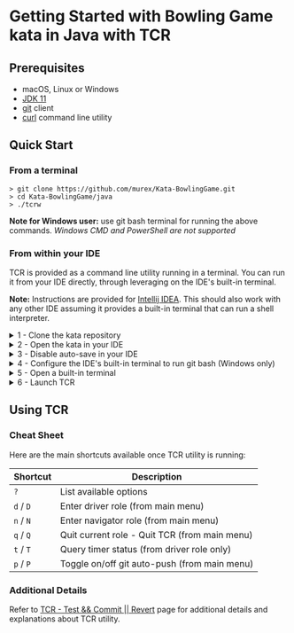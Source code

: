 # Getting Started with Bowling Game kata in Java with TCR

## Prerequisites

- macOS, Linux or Windows
- [JDK 11](https://www.oracle.com/java/technologies/downloads/#JDK11)
- [git](https://git-scm.com/) client
- [curl](https://curl.se/download.html) command line utility

## Quick Start

### From a terminal

```shell
> git clone https://github.com/murex/Kata-BowlingGame.git
> cd Kata-BowlingGame/java
> ./tcrw
```

**Note for Windows user:** use git bash terminal for running the above commands.
_Windows CMD and PowerShell are not supported_

### From within your IDE

TCR is provided as a command line utility running in a terminal.
You can run it from your IDE directly, through leveraging on the IDE's built-in terminal.

**Note:** Instructions are provided for [Intellij IDEA](https://www.jetbrains.com/idea/). This should also work with any
other IDE assuming it provides a built-in terminal that can run a shell interpreter.

<details><summary>1 - Clone the kata repository</summary>

```shell
> git clone https://github.com/murex/Kata-BowlingGame.git
```

</details>
<details><summary>2 - Open the kata in your IDE</summary>

Open Intellij IDEA and select:

`File` > `Open` > `Kata-Bowling-Game` > `java`

</details>
<details><summary>3 - Disable auto-save in your IDE</summary>

TCR is constantly watching the filesystem for changes.
For this reason you need to disable auto-save in your IDE in order for it to behave as expected.

From Intellij IDEA:

`File` > `Settings` > `Appearance & Behavior` > `System Settings`

Under `Autosave` section, uncheck the 2 following options:

- Save files if the IDE is idle for ___ seconds
- Save files when switching to a different application or a built-in terminal

</details>
<details><summary>4 - Configure the IDE's built-in terminal to run git bash (Windows only)</summary>

Intellij IDEA for Windows is usually set up to run PowerShell by default in its built-in terminal.
TCR does not run in PowerShell. 

From Intellij IDEA:

`File` > `Settings` > `Tools` > `Terminal`

Under `Application Settings` section, set the `Shell path:` to `C:\Program Files\Git\bin\bash.exe`

The above path is for a default git installation location. You may need to adjust it in case you have installed git at a
different location.

</details>
<details><summary>5 - Open a built-in terminal</summary>

`View` > `Tool Windows` > `Terminal`

</details>
<details><summary>6 - Launch TCR</summary>

From your IDE's built-in terminal:

```shell
> # Make sure to run tcrw from the kata's java directory
> pwd
(...)/Kata-Bowling-Game/java
> ./tcrw
```

</details>

## Using TCR

### Cheat Sheet

Here are the main shortcuts available once TCR utility is running:

| Shortcut | Description |
| --- | --- |
| `?` | List available options
| `d` / `D` | Enter driver role (from main menu) |
| `n` / `N` | Enter navigator role (from main menu) |
| `q` / `Q` | Quit current role - Quit TCR (from main menu) |
| `t` / `T` | Query timer status (from driver role only) |
| `p` / `P` | Toggle on/off git auto-push (from main menu) |

### Additional Details

Refer to [TCR - Test && Commit || Revert](../tcr/TCR.md) page
for additional details and explanations about TCR utility.

